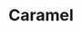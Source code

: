 ---
layout: recette
categories: [recettes]
hidden: false
lang: fr
sitemap: true
title: Caramel
type: condiment
recettes:
  À Tartiner:
    ingredients: 
      - nom: sucre blanc
        qte: 180
        unite: gr
        variable: true
      - nom: beurre
        qte: 80
        unite: gr
      - nom: fleur de sel
        qte: 2
        unite: pincées
      - nom: crème fleurette
        qte: 100
        unite: mL
    etapes:
      - label: "Préparation"
        details:
          - Couper le beurre en dés et le réserver au frais
          - Verser le sucre dans une casserole
          - Faire le caramel à sec à feu moyen/fort
          - Ajouter le beurre et mélanger continuellement au fouet
          - Ajouter la fleur de sel
          - Ajouter la crème liquide et mélanger continuellement au fouet
          - Tamiser pour retirer les eventuels cristaux de sucre restants
notes:
  - label: Technique en vidéo
    link: https://www.youtube.com/watch?v=n2w-82m2X7w
---